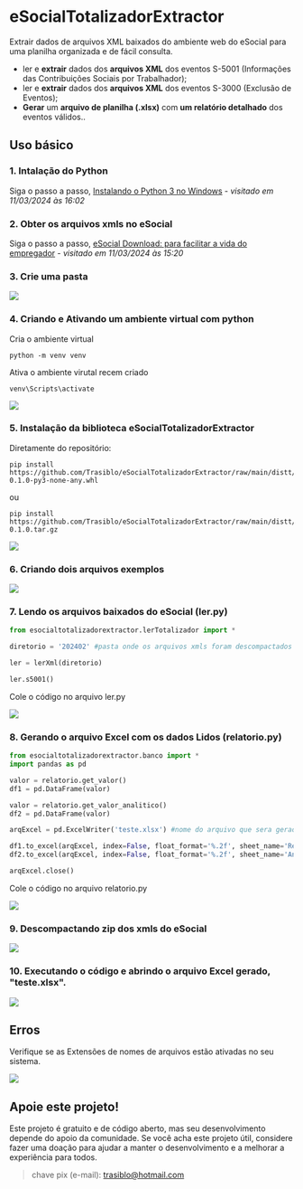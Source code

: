# eSocialTotalizadorExtractor

Extrair dados de arquivos XML baixados do ambiente web do eSocial para uma planilha organizada e de fácil consulta.

- ler e **extrair** dados dos **arquivos XML** dos eventos S-5001 (Informações das Contribuições Sociais por Trabalhador);
- ler e **extrair** dados dos **arquivos XML** dos eventos S-3000 (Exclusão de Eventos);
- **Gerar** um **arquivo de planilha (.xlsx)** com **um relatório detalhado** dos eventos válidos..


## Uso básico
### 1. Intalação do Python

Siga o passo a passo, [Instalando o Python 3 no Windows](https://python.org.br/instalacao-windows/) - *visitado em 11/03/2024 às 16:02*

### 2. Obter os arquivos xmls no eSocial

Siga o passo a passo, [eSocial Download: para facilitar a vida do empregador](https://www.gov.br/esocial/pt-br/noticias/esocial-download-para-facilitar-a-vida-do-empregador) - *visitado em 11/03/2024 às 15:20*

### 3. Crie uma pasta
![](https://github.com/Trasiblo/eSocialTotalizadorExtractor/raw/main/gifs/criar_pasta.gif)


### 4. Criando e Ativando um ambiente virtual com python

Cria o ambiente virtual
```
python -m venv venv
```

Ativa o ambiente virutal recem criado
```
venv\Scripts\activate
```

![](https://github.com/Trasiblo/eSocialTotalizadorExtractor/raw/main/gifs/criar_ambiente_virtual.gif)

### 5. Instalação da biblioteca eSocialTotalizadorExtractor

Diretamente do repositório:

```
pip install https://github.com/Trasiblo/eSocialTotalizadorExtractor/raw/main/distt/esocialtotalizadorextractor-0.1.0-py3-none-any.whl
```
ou
```
pip install https://github.com/Trasiblo/eSocialTotalizadorExtractor/raw/main/distt/esocialtotalizadorextractor-0.1.0.tar.gz
```

![](https://github.com/Trasiblo/eSocialTotalizadorExtractor/raw/main/gifs/instalar.gif)

### 6. Criando dois arquivos exemplos 

![](https://github.com/Trasiblo/eSocialTotalizadorExtractor/raw/main/gifs/criar_arquivos.gif)


### 7. Lendo os arquivos baixados do eSocial (ler.py)

```python
from esocialtotalizadorextractor.lerTotalizador import *

diretorio = '202402' #pasta onde os arquivos xmls foram descompactados

ler = lerXml(diretorio)

ler.s5001() 
```

Cole o código no arquivo ler.py

![](https://github.com/Trasiblo/eSocialTotalizadorExtractor/raw/main/gifs/colar_ler.gif)


### 8. Gerando o arquivo Excel com os dados Lidos (relatorio.py)

```python
from esocialtotalizadorextractor.banco import *
import pandas as pd

valor = relatorio.get_valor()
df1 = pd.DataFrame(valor)

valor = relatorio.get_valor_analitico()
df2 = pd.DataFrame(valor)

arqExcel = pd.ExcelWriter('teste.xlsx') #nome do arquivo que sera gerado

df1.to_excel(arqExcel, index=False, float_format='%.2f', sheet_name='Resumo')
df2.to_excel(arqExcel, index=False, float_format='%.2f', sheet_name='Analitica')

arqExcel.close()
```

Cole o código no arquivo relatorio.py

![](https://github.com/Trasiblo/eSocialTotalizadorExtractor/raw/main/gifs/colar_relatorio.gif)

### 9. Descompactando zip dos xmls do eSocial

![](https://github.com/Trasiblo/eSocialTotalizadorExtractor/raw/main/gifs/xmls_esocial.gif)

### 10. Executando o código e abrindo o arquivo Excel gerado, "teste.xlsx".

![](https://github.com/Trasiblo/eSocialTotalizadorExtractor/raw/main/gifs/executar_codigos.gif)



## Erros 

Verifique se as Extensões de nomes de arquivos estão ativadas no seu sistema.

![](https://github.com/Trasiblo/eSocialTotalizadorExtractor/raw/main/gifs/criar_exibir_extensoes.gif)


## Apoie este projeto!
Este projeto é gratuito e de código aberto, mas seu desenvolvimento depende do apoio da comunidade. Se você acha este projeto útil, considere fazer uma doação para ajudar a manter o desenvolvimento e a melhorar a experiência para todos.

> chave pix (e-mail): trasiblo@hotmail.com